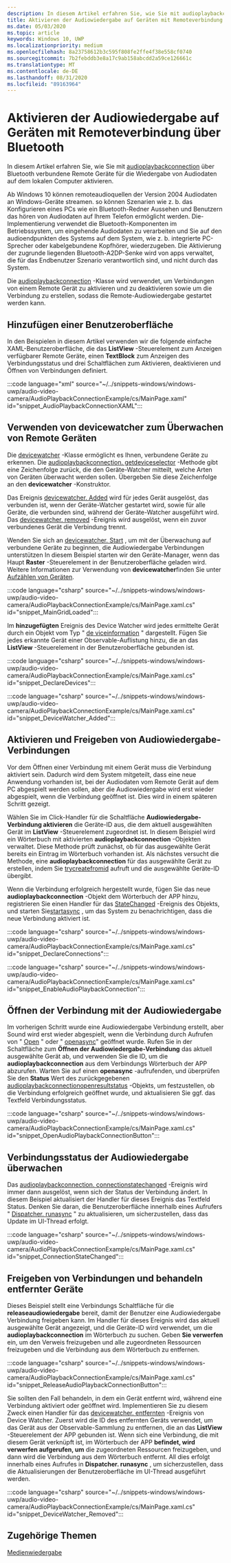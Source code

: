 ```yaml
---
description: In diesem Artikel erfahren Sie, wie Sie mit audioplaybackconnection über Bluetooth verbundene Remote Geräte für die Wiedergabe von Audiodaten auf dem lokalen Computer aktivieren.
title: Aktivieren der Audiowiedergabe auf Geräten mit Remoteverbindung über Bluetooth
ms.date: 05/03/2020
ms.topic: article
keywords: Windows 10, UWP
ms.localizationpriority: medium
ms.openlocfilehash: 8a23758612b3c595f808fe2ffe4f38e558cf0740
ms.sourcegitcommit: 7b2febddb3e8a17c9ab158abcdd2a59ce126661c
ms.translationtype: MT
ms.contentlocale: de-DE
ms.lasthandoff: 08/31/2020
ms.locfileid: "89163964"
---
```

# <a name="enable-audio-playback-from-remote-bluetooth-connected-devices"></a>Aktivieren der Audiowiedergabe auf Geräten mit Remoteverbindung über Bluetooth

In diesem Artikel erfahren Sie, wie Sie mit [audioplaybackconnection](/uwp/api/windows.media.audio.audioplaybackconnection) über Bluetooth verbundene Remote Geräte für die Wiedergabe von Audiodaten auf dem lokalen Computer aktivieren.

Ab Windows 10 können remoteaudioquellen der Version 2004 Audiodaten an Windows-Geräte streamen. so können Szenarien wie z. b. das Konfigurieren eines PCs wie ein Bluetooth-Redner Aussehen und Benutzern das hören von Audiodaten auf Ihrem Telefon ermöglicht werden. Die-Implementierung verwendet die Bluetooth-Komponenten im Betriebssystem, um eingehende Audiodaten zu verarbeiten und Sie auf den audioendpunkten des Systems auf dem System, wie z. b. integrierte PC-Sprecher oder kabelgebundene Kopfhörer, wiederzugeben. Die Aktivierung der zugrunde liegenden Bluetooth-A2DP-Senke wird von apps verwaltet, die für das Endbenutzer Szenario verantwortlich sind, und nicht durch das System.

Die [audioplaybackconnection](/uwp/api/windows.media.audio.audioplaybackconnection) -Klasse wird verwendet, um Verbindungen von einem Remote Gerät zu aktivieren und zu deaktivieren sowie um die Verbindung zu erstellen, sodass die Remote-Audiowiedergabe gestartet werden kann.

## <a name="add-a-user-interface"></a>Hinzufügen einer Benutzeroberfläche

In den Beispielen in diesem Artikel verwenden wir die folgende einfache XAML-Benutzeroberfläche, die das **ListView** -Steuerelement zum Anzeigen verfügbarer Remote Geräte, einen **TextBlock** zum Anzeigen des Verbindungsstatus und drei Schaltflächen zum Aktivieren, deaktivieren und Öffnen von Verbindungen definiert.

:::code language="xml" source="~/../snippets-windows/windows-uwp/audio-video-camera/AudioPlaybackConnectionExample/cs/MainPage.xaml" id="snippet_AudioPlaybackConnectionXAML":::

## <a name="use-devicewatcher-to-monitor-for-remote-devices"></a>Verwenden von devicewatcher zum Überwachen von Remote Geräten

Die [devicewatcher](/uwp/api/windows.devices.enumeration.devicewatcher) -Klasse ermöglicht es Ihnen, verbundene Geräte zu erkennen. Die [audioplaybackconnection. getdeviceselector](/uwp/api/windows.media.audio.audioplaybackconnection.getdeviceselector) -Methode gibt eine Zeichenfolge zurück, die den Geräte-Watcher mitteilt, welche Arten von Geräten überwacht werden sollen. Übergeben Sie diese Zeichenfolge an den **devicewatcher** -Konstruktor. 

Das Ereignis [devicewatcher. Added](/uwp/api/windows.devices.enumeration.devicewatcher.added) wird für jedes Gerät ausgelöst, das verbunden ist, wenn der Geräte-Watcher gestartet wird, sowie für alle Geräte, die verbunden sind, während der Geräte-Watcher ausgeführt wird. Das [devicewatcher. removed](/uwp/api/windows.devices.enumeration.devicewatcher.removed) -Ereignis wird ausgelöst, wenn ein zuvor verbundenes Gerät die Verbindung trennt. 

Wenden Sie sich an [devicewatcher. Start](/uwp/api/windows.devices.enumeration.devicewatcher.start) , um mit der Überwachung auf verbundene Geräte zu beginnen, die Audiowiedergabe Verbindungen unterstützen In diesem Beispiel starten wir den Geräte-Manager, wenn das Haupt **Raster** -Steuerelement in der Benutzeroberfläche geladen wird. Weitere Informationen zur Verwendung von **devicewatcher**finden Sie unter [Aufzählen von Geräten](../devices-sensors/enumerate-devices.md).

:::code language="csharp" source="~/../snippets-windows/windows-uwp/audio-video-camera/AudioPlaybackConnectionExample/cs/MainPage.xaml.cs" id="snippet_MainGridLoaded":::


Im **hinzugefügten** Ereignis des Device Watcher wird jedes ermittelte Gerät durch ein Objekt vom Typ " [de viceinformation](/uwp/api/Windows.Devices.Enumeration.DeviceInformation) " dargestellt. Fügen Sie jedes erkannte Gerät einer Observable-Auflistung hinzu, die an das **ListView** -Steuerelement in der Benutzeroberfläche gebunden ist.

:::code language="csharp" source="~/../snippets-windows/windows-uwp/audio-video-camera/AudioPlaybackConnectionExample/cs/MainPage.xaml.cs" id="snippet_DeclareDevices":::


:::code language="csharp" source="~/../snippets-windows/windows-uwp/audio-video-camera/AudioPlaybackConnectionExample/cs/MainPage.xaml.cs" id="snippet_DeviceWatcher_Added":::


## <a name="enable-and-release-audio-playback-connections"></a>Aktivieren und Freigeben von Audiowiedergabe-Verbindungen

Vor dem Öffnen einer Verbindung mit einem Gerät muss die Verbindung aktiviert sein. Dadurch wird dem System mitgeteilt, dass eine neue Anwendung vorhanden ist, bei der Audiodaten vom Remote Gerät auf dem PC abgespielt werden sollen, aber die Audiowiedergabe wird erst wieder abgespielt, wenn die Verbindung geöffnet ist. Dies wird in einem späteren Schritt gezeigt.

Wählen Sie im Click-Handler für die Schaltfläche **Audiowiedergabe-Verbindung aktivieren** die Geräte-ID aus, die dem aktuell ausgewählten Gerät im **ListView** -Steuerelement zugeordnet ist. In diesem Beispiel wird ein Wörterbuch mit aktivierten **audioplaybackconnection** -Objekten verwaltet. Diese Methode prüft zunächst, ob für das ausgewählte Gerät bereits ein Eintrag im Wörterbuch vorhanden ist. Als nächstes versucht die Methode, eine **audioplaybackconnection** für das ausgewählte Gerät zu erstellen, indem Sie [trycreatefromid](/uwp/api/windows.media.audio.audioplaybackconnection.trycreatefromid) aufruft und die ausgewählte Geräte-ID übergibt. 

Wenn die Verbindung erfolgreich hergestellt wurde, fügen Sie das neue **audioplaybackconnection** -Objekt dem Wörterbuch der APP hinzu, registrieren Sie einen Handler für das [StateChanged](/uwp/api/windows.media.audio.audioplaybackconnection.statechanged) -Ereignis des Objekts, und starten Sie[startasync](/uwp/api/windows.media.audio.audioplaybackconnection.startasync) , um das System zu benachrichtigen, dass die neue Verbindung aktiviert ist. 

:::code language="csharp" source="~/../snippets-windows/windows-uwp/audio-video-camera/AudioPlaybackConnectionExample/cs/MainPage.xaml.cs" id="snippet_DeclareConnections":::

:::code language="csharp" source="~/../snippets-windows/windows-uwp/audio-video-camera/AudioPlaybackConnectionExample/cs/MainPage.xaml.cs" id="snippet_EnableAudioPlaybackConnection":::


## <a name="open-the-audio-playback-connection"></a>Öffnen der Verbindung mit der Audiowiedergabe

Im vorherigen Schritt wurde eine Audiowiedergabe Verbindung erstellt, aber Sound wird erst wieder abgespielt, wenn die Verbindung durch Aufrufen von " [Open](/uwp/api/windows.media.audio.audioplaybackconnection.open) " oder " [openasync](/uwp/api/windows.media.audio.audioplaybackconnection.openasync)" geöffnet wurde. Rufen Sie in der Schaltfläche zum **Öffnen der Audiowiedergabe-Verbindung** das aktuell ausgewählte Gerät ab, und verwenden Sie die ID, um die **audioplaybackconnection** aus dem Verbindungs Wörterbuch der APP abzurufen. Warten Sie auf einen **openasync** -aufrufenden, und überprüfen Sie den **Status** Wert des zurückgegebenen [audioplaybackconnectionopenresultstatus](/uwp/api/windows.media.audio.audioplaybackconnectionopenresult) -Objekts, um festzustellen, ob die Verbindung erfolgreich geöffnet wurde, und aktualisieren Sie ggf. das Textfeld Verbindungsstatus.


:::code language="csharp" source="~/../snippets-windows/windows-uwp/audio-video-camera/AudioPlaybackConnectionExample/cs/MainPage.xaml.cs" id="snippet_OpenAudioPlaybackConnectionButton":::

## <a name="monitor-audio-playback-connection-state"></a>Verbindungsstatus der Audiowiedergabe überwachen

Das [audioplaybackconnection. connectionstatechanged](/uwp/api/windows.media.audio.audioplaybackconnection.statechanged) -Ereignis wird immer dann ausgelöst, wenn sich der Status der Verbindung ändert. In diesem Beispiel aktualisiert der Handler für dieses Ereignis das Textfeld Status. Denken Sie daran, die Benutzeroberfläche innerhalb eines Aufrufers " [Dispatcher. runasync](/uwp/api/windows.ui.core.coredispatcher.runasync) " zu aktualisieren, um sicherzustellen, dass das Update im UI-Thread erfolgt.

:::code language="csharp" source="~/../snippets-windows/windows-uwp/audio-video-camera/AudioPlaybackConnectionExample/cs/MainPage.xaml.cs" id="snippet_ConnectionStateChanged":::

## <a name="release-connections-and-handle-removed-devices"></a>Freigeben von Verbindungen und behandeln entfernter Geräte

Dieses Beispiel stellt eine Verbindungs Schaltfläche für die **releaseaudiowiedergabe** bereit, damit der Benutzer eine Audiowiedergabe Verbindung freigeben kann. Im Handler für dieses Ereignis wird das aktuell ausgewählte Gerät angezeigt, und die Geräte-ID wird verwendet, um die **audioplaybackconnection** im Wörterbuch zu suchen. Geben **Sie verwerfen** ein, um den Verweis freizugeben und alle zugeordneten Ressourcen freizugeben und die Verbindung aus dem Wörterbuch zu entfernen.

:::code language="csharp" source="~/../snippets-windows/windows-uwp/audio-video-camera/AudioPlaybackConnectionExample/cs/MainPage.xaml.cs" id="snippet_ReleaseAudioPlaybackConnectionButton":::

Sie sollten den Fall behandeln, in dem ein Gerät entfernt wird, während eine Verbindung aktiviert oder geöffnet wird. Implementieren Sie zu diesem Zweck einen Handler für das [devicewatcher. entfernten](/uwp/api/windows.devices.enumeration.devicewatcher.removed) -Ereignis von Device Watcher. Zuerst wird die ID des entfernten Geräts verwendet, um das Gerät aus der Observable-Sammlung zu entfernen, die an das **ListView** -Steuerelement der APP gebunden ist. Wenn sich eine Verbindung, die mit diesem Gerät verknüpft ist, im Wörterbuch der APP **befindet, wird verwerfen aufgerufen, um** die zugeordneten Ressourcen freizugeben, und dann wird die Verbindung aus dem Wörterbuch entfernt. All dies erfolgt innerhalb eines Aufrufes in **Dispatcher. runasync** , um sicherzustellen, dass die Aktualisierungen der Benutzeroberfläche im UI-Thread ausgeführt werden.

:::code language="csharp" source="~/../snippets-windows/windows-uwp/audio-video-camera/AudioPlaybackConnectionExample/cs/MainPage.xaml.cs" id="snippet_DeviceWatcher_Removed":::

## <a name="related-topics"></a>Zugehörige Themen

[Medienwiedergabe](media-playback.md)


 